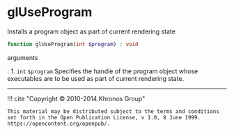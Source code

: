 # glUseProgram
Installs a program object as part of current rendering state

```php
function glUseProgram(int $program) : void
```

arguments

:    1. `int` `$program` Specifies the handle of the program object whose
    executables are to be used as part of current rendering state.

---
     

!!! cite "Copyright © 2010-2014 Khronos Group"

    This material may be distributed subject to the terms and conditions set forth in the Open Publication License, v 1.0, 8 June 1999. https://opencontent.org/openpub/.